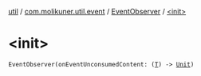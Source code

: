 [util](../../index.md) / [com.molikuner.util.event](../index.md) / [EventObserver](index.md) / [&lt;init&gt;](./-init-.md)

# &lt;init&gt;

`EventObserver(onEventUnconsumedContent: (`[`T`](index.md#T)`) -> `[`Unit`](https://kotlinlang.org/api/latest/jvm/stdlib/kotlin/-unit/index.html)`)`